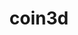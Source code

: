 ---
title: "coin3d"
layout: cache
categories: [package, develop]
meta: {"compilers": ["gcc@11.4.0"], "num_specs": 13, "num_specs_by_stack": {"hep": 13, "root": 13}, "oss": ["ubuntu22.04"], "platforms": ["linux"], "stacks": ["hep", "root"], "targets": ["x86_64_v3"], "versions": ["4.0.0"]}
spec_details: [{"compiler": "gcc@11.4.0", "hash": "45xvzejeufce47uxocsoai4povca3jmh", "os": "ubuntu22.04", "platform": "linux", "size": "-", "stacks": ["hep", "root"], "target": "x86_64_v3", "variants": ["build_system=cmake", "build_type=Release", "~framework", "generator=make", "~html", "~ipo", "~man", "patches:=33da720,a4fe39d,fcfe07c", "+shared"], "versions": ["4.0.0"]}, {"compiler": "gcc@11.4.0", "hash": "477zuzcv6szauwws7fpdyyl2lek7wurk", "os": "ubuntu22.04", "platform": "linux", "size": "-", "stacks": ["hep", "root"], "target": "x86_64_v3", "variants": ["build_system=cmake", "build_type=Release", "~framework", "generator=make", "~html", "~ipo", "~man", "patches:=33da720,a4fe39d,fcfe07c", "+shared"], "versions": ["4.0.0"]}, {"compiler": "gcc@11.4.0", "hash": "6eueieahcrw64tjbi6whu3g7utaqc4xi", "os": "ubuntu22.04", "platform": "linux", "size": "-", "stacks": ["hep", "root"], "target": "x86_64_v3", "variants": ["build_system=cmake", "build_type=Release", "~framework", "generator=make", "~html", "~ipo", "~man", "patches:=33da720,a4fe39d,fcfe07c", "+shared"], "versions": ["4.0.0"]}, {"compiler": "gcc@11.4.0", "hash": "ardjfxgkialkigujwh652thvdhcvrgqy", "os": "ubuntu22.04", "platform": "linux", "size": "-", "stacks": ["hep", "root"], "target": "x86_64_v3", "variants": ["build_system=cmake", "build_type=Release", "~framework", "generator=make", "~html", "~ipo", "~man", "patches:=33da720,a4fe39d,fcfe07c", "+shared"], "versions": ["4.0.0"]}, {"compiler": "gcc@11.4.0", "hash": "g5inf4fjbrjrbfcdc2cmyggv5o4xo5px", "os": "ubuntu22.04", "platform": "linux", "size": "-", "stacks": ["hep", "root"], "target": "x86_64_v3", "variants": ["build_system=cmake", "build_type=Release", "~framework", "generator=make", "~html", "~ipo", "~man", "patches:=33da720,a4fe39d,fcfe07c", "+shared"], "versions": ["4.0.0"]}, {"compiler": "gcc@11.4.0", "hash": "hbmp23g7ffavx3jk27xaffkzgi4lyy3n", "os": "ubuntu22.04", "platform": "linux", "size": "-", "stacks": ["hep", "root"], "target": "x86_64_v3", "variants": ["build_system=cmake", "build_type=Release", "~framework", "generator=make", "~html", "~ipo", "~man", "patches:=33da720,a4fe39d,fcfe07c", "+shared"], "versions": ["4.0.0"]}, {"compiler": "gcc@11.4.0", "hash": "iiy6tbjnbqb4lw6pwz3dp4uaa7r4ybjv", "os": "ubuntu22.04", "platform": "linux", "size": "-", "stacks": ["hep", "root"], "target": "x86_64_v3", "variants": ["build_system=cmake", "build_type=Release", "~framework", "generator=make", "~html", "~ipo", "~man", "patches:=33da720,a4fe39d,fcfe07c", "+shared"], "versions": ["4.0.0"]}, {"compiler": "gcc@11.4.0", "hash": "irnrcyjnwfbj3aycld3pgd5c5hfycxjj", "os": "ubuntu22.04", "platform": "linux", "size": "-", "stacks": ["hep", "root"], "target": "x86_64_v3", "variants": ["build_system=cmake", "build_type=Release", "~framework", "generator=make", "~html", "~ipo", "~man", "patches:=33da720,a4fe39d,fcfe07c", "+shared"], "versions": ["4.0.0"]}, {"compiler": "gcc@11.4.0", "hash": "p4ftywyqngfns6vspynh7xcpdjy44afq", "os": "ubuntu22.04", "platform": "linux", "size": "-", "stacks": ["hep", "root"], "target": "x86_64_v3", "variants": ["build_system=cmake", "build_type=Release", "~framework", "generator=make", "~html", "~ipo", "~man", "patches:=33da720,a4fe39d,fcfe07c", "+shared"], "versions": ["4.0.0"]}, {"compiler": "gcc@11.4.0", "hash": "tx6pgf4ozzr755p7qjdkuhqsgwpsdk3l", "os": "ubuntu22.04", "platform": "linux", "size": "-", "stacks": ["hep", "root"], "target": "x86_64_v3", "variants": ["build_system=cmake", "build_type=Release", "~framework", "generator=make", "~html", "~ipo", "~man", "patches:=33da720,a4fe39d,fcfe07c", "+shared"], "versions": ["4.0.0"]}, {"compiler": "gcc@11.4.0", "hash": "wtb4akdchsn24yzg6pxkq7ote2p6wezs", "os": "ubuntu22.04", "platform": "linux", "size": "-", "stacks": ["hep", "root"], "target": "x86_64_v3", "variants": ["build_system=cmake", "build_type=Release", "~framework", "generator=make", "~html", "~ipo", "~man", "patches:=33da720,a4fe39d,fcfe07c", "+shared"], "versions": ["4.0.0"]}, {"compiler": "gcc@11.4.0", "hash": "x6xys5hnko2viqzjmgwahmikrkax4bgn", "os": "ubuntu22.04", "platform": "linux", "size": "-", "stacks": ["hep", "root"], "target": "x86_64_v3", "variants": ["build_system=cmake", "build_type=Release", "~framework", "generator=make", "~html", "~ipo", "~man", "patches:=33da720,a4fe39d,fcfe07c", "+shared"], "versions": ["4.0.0"]}, {"compiler": "gcc@11.4.0", "hash": "zub6nv56zs5y3zeh3dj4dd6yl6fgnice", "os": "ubuntu22.04", "platform": "linux", "size": "-", "stacks": ["hep", "root"], "target": "x86_64_v3", "variants": ["build_system=cmake", "build_type=Release", "~framework", "generator=make", "~html", "~ipo", "~man", "patches:=33da720,a4fe39d,fcfe07c", "+shared"], "versions": ["4.0.0"]}]
---